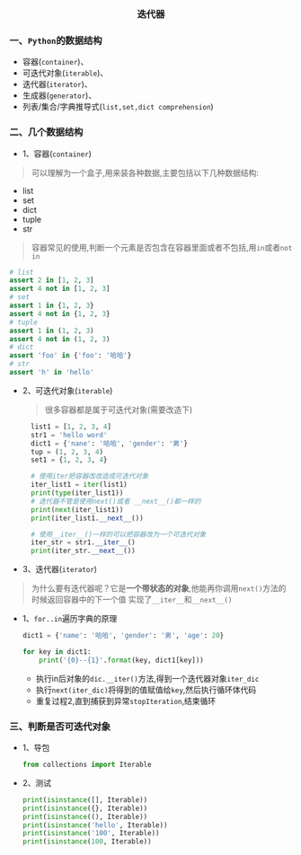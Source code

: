 ### <center>迭代器</center>

### 一、`Python`的数据结构
* 容器(`container`)、
* 可迭代对象(`iterable`)、
* 迭代器(`iterator`)、
* 生成器(`generator`)、
* 列表/集合/字典推导式(`list,set,dict comprehension`)

### 二、几个数据结构
* 1、容器(`container`)
> 可以理解为一个盒子,用来装各种数据,主要包括以下几种数据结构:

  * list
  * set
  * dict
  * tuple
  * str

  > 容器常见的使用,判断一个元素是否包含在容器里面或者不包括,用`in`或者`not in`

  ```py
  # list
  assert 2 in [1, 2, 3]
  assert 4 not in [1, 2, 3]
  # set
  assert 1 in {1, 2, 3}
  assert 4 not in {1, 2, 3}
  # tuple
  assert 1 in (1, 2, 3)
  assert 4 not in (1, 2, 3)
  # dict
  assert 'foo' in {'foo': '哈哈'}
  # str
  assert 'h' in 'hello'
  ```

* 2、可迭代对象(`iterable`)
  > 很多容器都是属于可迭代对象(需要改造下)

  ```py
    list1 = [1, 2, 3, 4]
    str1 = 'hello word'
    dict1 = {'nane': '哈哈', 'gender': '男'}
    tup = (1, 2, 3, 4)
    set1 = {1, 2, 3, 4}

    # 使用iter把容器改改造成可迭代对象
    iter_list1 = iter(list1)
    print(type(iter_list1))
    # 迭代器不管是使用next()或者 __next__()都一样的
    print(next(iter_list1))
    print(iter_list1.__next__())

    # 使用__iter__()一样的可以把容器改为一个可迭代对象
    iter_str = str1.__iter__()
    print(iter_str.__next__())
  ```

* 3、迭代器(`iterator`)
>为什么要有迭代器呢？它是**一个带状态的对象**,他能再你调用`next()`方法的时候返回容器中的下一个值
实现了`__iter__`和`__next__()`

  * 1、`for..in`遍历字典的原理

    ```py
    dict1 = {'name': '哈哈', 'gender': '男', 'age': 20}

    for key in dict1:
        print('{0}--{1}'.format(key, dict1[key]))
    ```
    
    * 执行in后对象的`dic.__iter()`方法,得到一个迭代器对象`iter_dic` 
    * 执行`next(iter_dic)`将得到的值赋值给`key`,然后执行循环体代码
    * 重复过程2,直到捕获到异常`stopIteration`,结束循环

### 三、判断是否可迭代对象

* 1、导包

  ```py
  from collections import Iterable
  ```

* 2、测试

  ```py
  print(isinstance([], Iterable))
  print(isinstance({}, Iterable))
  print(isinstance((), Iterable))
  print(isinstance('hello', Iterable))
  print(isinstance('100', Iterable))
  print(isinstance(100, Iterable))
  ```
